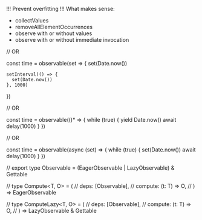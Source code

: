 !!! Prevent overfitting !!!
What makes sense:
- collectValues
- removeAllElementOccurrences
- observe with or without values
- observe with or without immediate invocation

// OR

  const time = observable(set => {
    set(Date.now())

    setInterval(() => {
      set(Date.now())
    }, 1000)
  })

  // OR

  const time = observable(()* => {
    while (true) {
      yield Date.now()
      await delay(1000)
    }
  })

  // OR

  const time = observable(async (set) => {
    while (true) {
      set(Date.now())
      await delay(1000)
    }
  })



  // export type Observable<T> = (EagerObservable<T> | LazyObservable) & Gettable<T>

// type Compute<T, O> = (
//   deps: [Observable<T>],
//   compute: (t: T) => O,
// ) => EagerObservable<O>

// type ComputeLazy<T, O> = (
//   deps: [Observable<T>],
//   compute: (t: T) => O,
// ) => LazyObservable & Gettable<O>